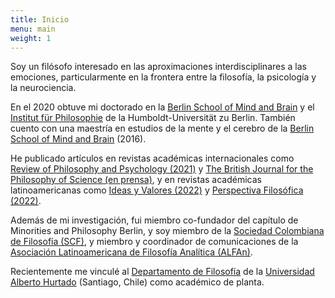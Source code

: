 ```yaml
---
title: Inicio
menu: main
weight: 1
---
```


Soy un filósofo interesado en las aproximaciones interdisciplinares a las emociones, particularmente en la frontera entre la filosofía, la psicología y la neurociencia.

En el 2020 obtuve mi doctorado en la [Berlin School of Mind and Brain](http://www.mind-and-brain.de/home/) y el [Institut für Philosophie](https://www.philosophie.hu-berlin.de/) de la Humboldt-Universität zu Berlin. También cuento con una maestría en estudios de la mente y el cerebro de la [Berlin School of Mind and Brain](http://www.mind-and-brain.de/home/) (2016).

He publicado artículos en revistas académicas internacionales como [Review of Philosophy and Psychology (2021)](https://link.springer.com/article/10.1007%2Fs13164-020-00492-8) y [The British Journal for the Philosophy of Science (en prensa)](https://www.journals.uchicago.edu/doi/abs/10.1086/715207), y en revistas académicas latinoamericanas como [Ideas y Valores (2022)](https://revistas.unal.edu.co/index.php/idval/article/view/103859) y [Perspectiva Filosófica (2022)](https://periodicos.ufpe.br/revistas/perspectivafilosofica/article/view/256754/42986).

Además de mi investigación, fui miembro co-fundador del capítulo de Minorities and Philosophy Berlin, y soy miembro de la [Sociedad Colombiana de Filosofía (SCF)](https://www.socolfil.org/), y miembro y coordinador de comunicaciones de la [Asociación Latinoamericana de Filosofía Analítica (ALFAn)](http://alfa-n.org/es/).

Recientemente me vinculé al [Departamento de Filosofía](https://filosofiahumanidades.uahurtado.cl/departamentos/filosofia/) de la [Universidad Alberto Hurtado](https://www.uahurtado.cl/) (Santiago, Chile) como académico de planta.